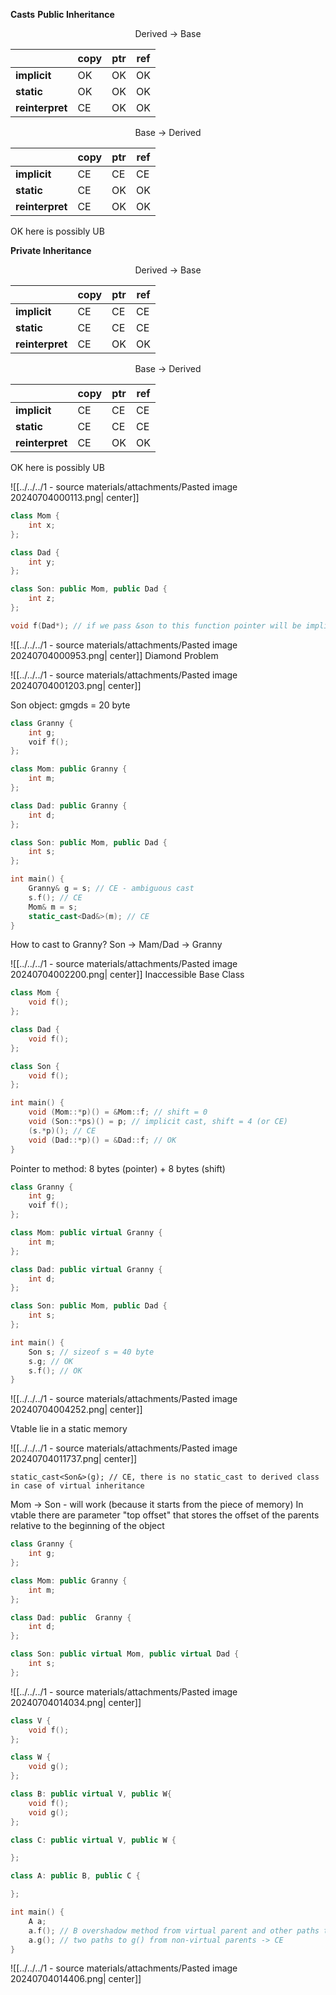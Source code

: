 **Casts**
**Public Inheritance**
<center> Derived -> Base </center>

|                 | copy | ptr | ref |
| --------------- | ---- | --- | --- |
| **implicit**    | OK   | OK  | OK  |
| **static**      | OK   | OK  | OK  |
| **reinterpret** | CE   | OK  | OK  |
<center> Base -> Derived </center>

|                 | copy | ptr | ref |
| --------------- | ---- | --- | --- |
| **implicit**    | CE   | CE  | CE  |
| **static**      | CE   | OK  | OK  |
| **reinterpret** | CE   | OK  | OK  |
OK here is possibly UB

**Private Inheritance**
<center> Derived -> Base </center>

|                 | copy | ptr | ref |
| --------------- | ---- | --- | --- |
| **implicit**    | CE   | CE  | CE  |
| **static**      | CE   | CE  | CE  |
| **reinterpret** | CE   | OK  | OK  |
<center> Base -> Derived </center>

|                 | copy | ptr | ref |
| --------------- | ---- | --- | --- |
| **implicit**    | CE   | CE  | CE  |
| **static**      | CE   | CE  | CE  |
| **reinterpret** | CE   | OK  | OK  |
OK here is possibly UB

![[../../../1 - source materials/attachments/Pasted image 20240704000113.png| center]]

```cpp
class Mom {
    int x;
};

class Dad {
    int y;
};

class Son: public Mom, public Dad {
    int z;
};

void f(Dad*); // if we pass &son to this function pointer will be implicitly shifted by 4 bytes
```

![[../../../1 - source materials/attachments/Pasted image 20240704000953.png| center]]
Diamond Problem

![[../../../1 - source materials/attachments/Pasted image 20240704001203.png| center]]

Son object: gmgds = 20 byte

```cpp
class Granny {
    int g;
    voif f();
};

class Mom: public Granny {
    int m;
};

class Dad: public Granny {
    int d;
};

class Son: public Mom, public Dad {
    int s;
};

int main() {
    Granny& g = s; // CE - ambiguous cast
    s.f(); // CE
    Mom& m = s;
    static_cast<Dad&>(m); // CE
}
```

How to cast to Granny? Son -> Mam/Dad -> Granny

![[../../../1 - source materials/attachments/Pasted image 20240704002200.png| center]]
Inaccessible Base Class

```cpp
class Mom {
    void f();
};

class Dad {
    void f();
};

class Son {
    void f();
};

int main() {
    void (Mom::*p)() = &Mom::f; // shift = 0
    void (Son::*ps)() = p; // implicit cast, shift = 4 (or CE)
    (s.*p)(); // CE
    void (Dad::*p)() = &Dad::f; // OK
}
```

Pointer to method: 8 bytes (pointer) + 8 bytes (shift)

```cpp
class Granny {
    int g;
    voif f();
};

class Mom: public virtual Granny {
    int m;
};

class Dad: public virtual Granny {
    int d;
};

class Son: public Mom, public Dad {
    int s;
};

int main() {
    Son s; // sizeof s = 40 byte
    s.g; // OK
    s.f(); // OK
}
```

![[../../../1 - source materials/attachments/Pasted image 20240704004252.png| center]]

Vtable lie in a static memory

![[../../../1 - source materials/attachments/Pasted image 20240704011737.png| center]]

`static_cast<Son&>(g); // CE, there is no static_cast to derived class in case of virtual inheritance`

Mom -> Son - will work (because it starts from the piece of memory)
In vtable there are parameter "top offset" that stores the offset of the parents relative to the beginning of the object

```cpp
class Granny {
    int g;
};

class Mom: public Granny {
    int m;
};

class Dad: public  Granny {
    int d;
};

class Son: public virtual Mom, public virtual Dad {
    int s;
};
```

![[../../../1 - source materials/attachments/Pasted image 20240704014034.png| center]]


```cpp
class V {
    void f();
};

class W {
    void g();
};

class B: public virtual V, public W{
    void f();
    void g();
};

class C: public virtual V, public W {

};

class A: public B, public C {

};

int main() {
    A a;
    a.f(); // B overshadow method from virtual parent and other paths to f() is not considering
    a.g(); // two paths to g() from non-virtual parents -> CE
}
```

![[../../../1 - source materials/attachments/Pasted image 20240704014406.png| center]]
